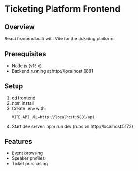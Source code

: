 # Ticketing Platform Frontend

## Overview
React frontend built with Vite for the ticketing platform.

## Prerequisites
- Node.js (v18.x)
- Backend running at http://localhost:9881

## Setup
1. cd frontend
2. npm install
3. Create .env with:
   ```
   VITE_API_URL=http://localhost:9881/api
   ```
4. Start dev server: npm run dev (runs on http://localhost:5173)

## Features
- Event browsing
- Speaker profiles
- Ticket purchasing
